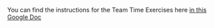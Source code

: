 You can find the instructions for the Team Time Exercises here [in this Google Doc](https://docs.google.com/document/d/1XgHDhm8vHF10INRhU9lNuUO3si6MlWR3bTRqgJ6NYhA/edit?usp=sharing)
